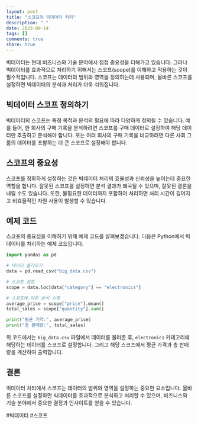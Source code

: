 ```yaml
---
layout: post
title: "스코프와 빅데이터 처리"
description: " "
date: 2023-09-14
tags: []
comments: true
share: true
---
```


빅데이터는 현대 비즈니스와 기술 분야에서 점점 중요성을 더해가고 있습니다. 그러나 빅데이터를 효과적으로 처리하기 위해서는 스코프(scope)를 이해하고 적용하는 것이 필수적입니다. 스코프는 데이터의 범위와 영역을 정의하는데 사용되며, 올바른 스코프를 설정하면 빅데이터의 분석과 처리가 더욱 쉬워집니다.

## 빅데이터 스코프 정의하기

빅데이터의 스코프는 특정 목적과 분석의 필요에 따라 다양하게 정의될 수 있습니다. 예를 들어, 한 회사의 구매 기록을 분석하려면 스코프를 구매 데이터로 설정하여 해당 데이터만 추출하고 분석해야 합니다. 또는 여러 회사의 구매 기록을 비교하려면 다른 사회 그룹의 데이터를 포함하는 더 큰 스코프로 설정해야 합니다. 

## 스코프의 중요성

스코프를 정확하게 설정하는 것은 빅데이터 처리의 효율성과 신뢰성을 높이는데 중요한 역할을 합니다. 잘못된 스코프를 설정하면 분석 결과가 왜곡될 수 있으며, 잘못된 결론을 내릴 수도 있습니다. 또한, 불필요한 데이터까지 포함하여 처리하면 처리 시간이 길어지고 비효율적인 자원 사용이 발생할 수 있습니다.

## 예제 코드

스코프의 중요성을 이해하기 위해 예제 코드를 살펴보겠습니다. 다음은 Python에서 빅데이터를 처리하는 예제 코드입니다.

```python
import pandas as pd

# 데이터 불러오기
data = pd.read_csv("big_data.csv")

# 스코프 설정
scope = data.loc[data["category"] == "electronics"]

# 스코프에 따른 분석 수행
average_price = scope["price"].mean()
total_sales = scope["quantity"].sum()

print("평균 가격:", average_price)
print("총 판매량:", total_sales)
```

위 코드에서는 `big_data.csv` 파일에서 데이터를 불러온 후, `electronics` 카테고리에 해당하는 데이터를 스코프로 설정합니다. 그리고 해당 스코프에서 평균 가격과 총 판매량을 계산하여 출력합니다.

## 결론

빅데이터 처리에서 스코프는 데이터의 범위와 영역을 설정하는 중요한 요소입니다. 올바른 스코프를 설정하면 빅데이터를 효과적으로 분석하고 처리할 수 있으며, 비즈니스와 기술 분야에서 중요한 결정과 인사이트를 얻을 수 있습니다.

#빅데이터 #스코프